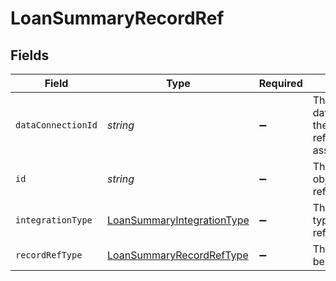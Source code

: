 # LoanSummaryRecordRef


## Fields

| Field                                                                           | Type                                                                            | Required                                                                        | Description                                                                     |
| ------------------------------------------------------------------------------- | ------------------------------------------------------------------------------- | ------------------------------------------------------------------------------- | ------------------------------------------------------------------------------- |
| `dataConnectionId`                                                              | *string*                                                                        | :heavy_minus_sign:                                                              | The dataConnectionId the object being referred to is associated with.           |
| `id`                                                                            | *string*                                                                        | :heavy_minus_sign:                                                              | The id of the object being referred to.                                         |
| `integrationType`                                                               | [LoanSummaryIntegrationType](../../models/shared/loansummaryintegrationtype.md) | :heavy_minus_sign:                                                              | The integration type begin referred to.                                         |
| `recordRefType`                                                                 | [LoanSummaryRecordRefType](../../models/shared/loansummaryrecordreftype.md)     | :heavy_minus_sign:                                                              | The datatype being referred to.                                                 |